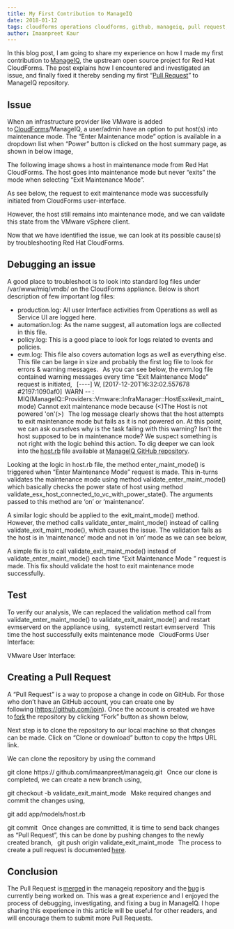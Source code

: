 ```yaml
---     
title: My First Contribution to ManageIQ
date: 2018-01-12
tags: cloudforms operations cloudforms, github, manageiq, pull request, vmware 
author: Imaanpreet Kaur
---
```


In this blog post, I am going to share my experience on how I made my first contribution to [ManageIQ](<https://www.manageiq.org>), the upstream open source project for Red Hat CloudForms. The post explains how I encountered and investigated an issue, and finally fixed it thereby sending my first “[Pull Request](<https://docs.github.com/en/github/collaborating-with-issues-and-pull-requests/about-pull-requests>)” to ManageIQ repository.
  
## Issue ##

When an infrastructure provider like VMware is added to [CloudForms](<https://access.redhat.com/products/red-hat-cloudforms]>)/ManageIQ, a user/admin have an option to put host(s) into maintenance mode. The “Enter Maintenance mode” option is available in a dropdown list when “Power” button is clicked on the host summary page, as shown in below image,

The following image shows a host in maintenance mode from Red Hat CloudForms. The host goes into maintenance mode but never “exits” the mode when selecting “Exit Maintenance Mode”.

As see below, the request to exit maintenance mode was successfully initiated from CloudForms user-interface.

However, the host still remains into maintenance mode, and we can validate this state from the VMware vSphere client.

Now that we have identified the issue, we can look at its possible cause(s) by troubleshooting Red Hat CloudForms.
  
## Debugging an issue ##

A good place to troubleshoot is to look into standard log files under /var/www/miq/vmdb/ on the CloudForms appliance. Below is short description of few important log files:

* production.log: All user Interface activities from Operations as well as Service UI are logged here.
* automation.log: As the name suggest, all automation logs are collected in this file.
* policy.log: This is a good place to look for logs related to events and policies.
* evm.log: This file also covers automation logs as well as everything else. This file can be large in size and probably the first log file to look for errors & warning messages.
  
As you can see below, the evm.log file contained warning messages every time “Exit Maintenance Mode” request is initiated,
  
[----] W, [2017-12-20T16:32:02.557678 #2197:1090af0]  WARN -- : MIQ(ManageIQ::Providers::Vmware::InfraManager::HostEsx#exit_maint_mode) Cannot exit maintenance mode because (<)The Host is not powered 'on'(>)
  
The log message clearly shows that the host attempts to exit maintenance mode but fails as it is not powered on. At this point, we can ask ourselves why is the task failing with this warning? Isn’t the host supposed to be in maintenance mode? We suspect something is not right with the logic behind this action. To dig deeper we can look into the [host.rb](<https://github.com/ManageIQ/manageiq/blob/master/app/models/host.rb>) file available at [ManageIQ GitHub repository](<https://github.com/ManageIQ/manageiq>).

Looking at the logic in host.rb file, the method enter_maint_mode() is triggered when “Enter Maintenance Mode” request is made. This in-turns validates the maintenance mode using method validate_enter_maint_mode() which basically checks the power state of host using method validate_esx_host_connected_to_vc_with_power_state(). The arguments passed to this method are ‘on’ or ‘maintenance’.

A similar logic should be applied to the  exit_maint_mode() method. However, the method calls validate_enter_maint_mode() instead of calling validate_exit_maint_mode(), which causes the issue. The validation fails as the host is in ‘maintenance’ mode and not in ‘on’ mode as we can see below,

A simple fix is to call validate_exit_maint_mode() instead of validate_enter_maint_mode() each time “Exit Maintenance Mode ” request is made. This fix should validate the host to exit maintenance mode successfully.
  
## Test ##

To verify our analysis, We can replaced the validation method call from validate_enter_maint_mode() to validate_exit_maint_mode() and restart evmserverd on the appliance using,
  
systemctl restart evmserverd
  
This time the host successfully exits maintenance mode
  
CloudForms User Interface:

VMware User Interface:

## Creating a Pull Request ##

A “Pull Request” is a way to propose a change in code on GitHub. For those who don’t have an GitHub account, you can create one by following (<https://github.com/join>). Once the account is created we have to [fork](<https://docs.github.com/en/github/getting-started-with-github/fork-a-repo>) the repository by clicking “Fork” button as shown below,

Next step is to clone the repository to our local machine so that changes can be made. Click on “Clone or download” button to copy the https URL link.

We can clone the repository by using the command

git clone https:// github.com/imaanpreet/manageiq.git
  
Once our clone is completed, we can create a new branch using,

git checkout -b validate_exit_maint_mode
  
Make required changes and commit the changes using,

git add app/models/host.rb

git commit
  
Once changes are committed, it is time to send back changes as “Pull Request”, this can be done by pushing changes to the newly created branch,
  
git push origin validate_exit_maint_mode
  
The process to create a pull request is documented [here](<https://docs.github.com/en/github/collaborating-with-issues-and-pull-requests/creating-a-pull-request>).
  
## Conclusion ##

The Pull Request is [merged](<https://github.com/ManageIQ/manageiq/pull/16710>) in the manageiq repository and the [bug](<https://bugzilla.redhat.com/show_bug.cgi?id=1531602>) is currently being worked on. This was a great experience and I enjoyed the process of debugging, investigating, and fixing a bug in ManageIQ. I hope sharing this experience in this article will be useful for other readers, and will encourage them to submit more Pull Requests.
